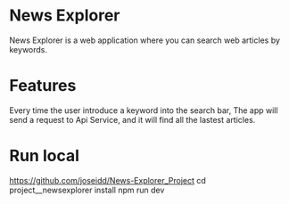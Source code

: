 # News Explorer

News Explorer is a web application where you can search web articles by keywords.

# Features

Every time the user introduce a keyword into the search bar, The app will send a request to Api Service, and it will find all the lastest articles.

# Run local

https://github.com/joseidd/News-Explorer_Project cd project\_\_newsexplorer install npm run dev
